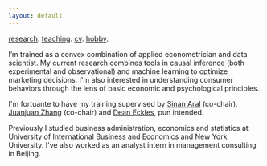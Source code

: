 ```yaml
---
layout: default
---
```


[research](./research.md). [teaching](./teaching.md). [cv](./cv.html). [hobby](./hobby.md).

I’m trained as a convex combination of applied econometrician and data scientist. My current research combines tools in causal inference (both experimental and observational) and machine learning to optimize marketing decisions. I'm also interested in understanding consumer behaviors through the lens of basic economic and psychological principles. 

I'm fortuante to have my training supervised by [Sinan Aral](https://mitsloan.mit.edu/faculty/directory/sinan-kayhan-aral) (co-chair), [Juanjuan Zhang](https://mitsloan.mit.edu/faculty/directory/juanjuan-zhang) (co-chair) and [Dean Eckles](https://mitsloan.mit.edu/faculty/directory/dean-eckles), pun intended.

Previously I studied business administration, economics and statistics at University of International Business and Economics and New York University. I've also worked as an analyst intern in management consulting in Beijing. 
<!--
![Octocat](https://github.githubassets.com/images/icons/emoji/octocat.png)
-->
